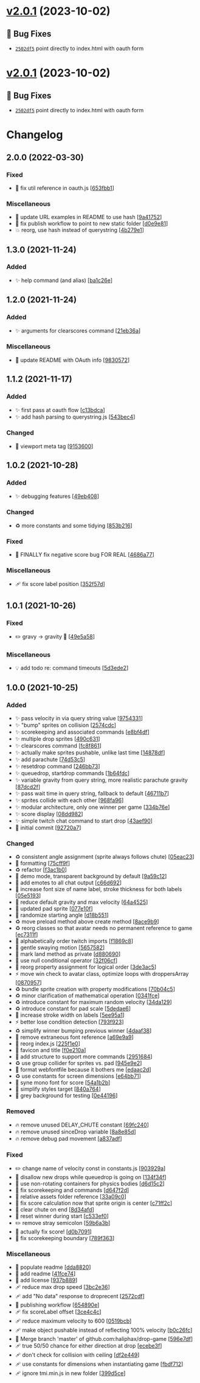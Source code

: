 # [v2.0.1](https://github.com/haliphax/drop-game/compare/v2.0.0...v2.0.1) (2023-10-02)

## 🐛 Bug Fixes
- [`2502df5`](https://github.com/haliphax/drop-game/commit/2502df5)  point directly to index.html with oauth form

# [v2.0.1](https://github.com/haliphax/drop-game/compare/v2.0.0...v2.0.1) (2023-10-02)

## 🐛 Bug Fixes
- [`2502df5`](https://github.com/haliphax/drop-game/commit/2502df5)  point directly to index.html with oauth form

# Changelog

<a name="2.0.0"></a>
## 2.0.0 (2022-03-30)

### Fixed

- 🐛 fix util reference in oauth.js [[653fbb1](https://github.com/haliphax/drop-game/commit/653fbb1b6213415ba14c3af0829b1a935dc1ed59)]

### Miscellaneous

- 📝 update URL examples in README to use hash [[9a41752](https://github.com/haliphax/drop-game/commit/9a417523639ec368201a689ff68deb94c47569ac)]
-  👷 fix publish workflow to point to new static folder [[d0e9e81](https://github.com/haliphax/drop-game/commit/d0e9e8106447f9e645a433cd1d5b86a0e2a45ca9)]
- 💥 reorg, use hash instead of querystring [[4b279e1](https://github.com/haliphax/drop-game/commit/4b279e1eba136f5b10e33ffed54e17e638b17f98)]


<a name="1.3.0"></a>
## 1.3.0 (2021-11-24)

### Added

- ✨ help command (and alias) [[ba1c26e](https://github.com/haliphax/drop-game/commit/ba1c26e7ed0a31e57fccae60a7b93d8acb3263e3)]


<a name="1.2.0"></a>
## 1.2.0 (2021-11-24)

### Added

- ✨ arguments for clearscores command [[21eb36a](https://github.com/haliphax/drop-game/commit/21eb36a1ad639f87d5f20064ef63da5ac2869904)]

### Miscellaneous

- 📝 update README with OAuth info [[9830572](https://github.com/haliphax/drop-game/commit/98305726c2ee9681fd79847b1fb725351cd25c5c)]


<a name="1.1.2"></a>
## 1.1.2 (2021-11-17)

### Added

- ✨ first pass at oauth flow [[c13bdca](https://github.com/haliphax/drop-game/commit/c13bdcad112ef86f783bb16b7bc46ea94031107b)]
- ✨ add hash parsing to querystring.js [[543bec4](https://github.com/haliphax/drop-game/commit/543bec492538b9f9a9fde635ca17ad0545aad77d)]

### Changed

- 💄 viewport meta tag [[9153600](https://github.com/haliphax/drop-game/commit/91536004022a16ebb3b6a9279afb234bea923cf6)]


<a name="1.0.2"></a>
## 1.0.2 (2021-10-28)

### Added

- ✨ debugging features [[49eb408](https://github.com/haliphax/drop-game/commit/49eb40874e598902eb42aa4af39ae392009ba20a)]

### Changed

- ♻️ more constants and some tidying [[853b216](https://github.com/haliphax/drop-game/commit/853b216e1437d94d32b0bbf18bc32fc1b7717130)]

### Fixed

- 🐛 FINALLY fix negative score bug FOR REAL [[4686a77](https://github.com/haliphax/drop-game/commit/4686a7710dfd47d799ad9af4eacaf9a4904710d7)]

### Miscellaneous

- 🩹 fix score label position [[352f57d](https://github.com/haliphax/drop-game/commit/352f57d23c320d1f0e2098adf05930b9e02427fd)]


<a name="1.0.1"></a>
## 1.0.1 (2021-10-26)

### Fixed

- ✏️ gravy -&gt; gravity 🤣 [[49e5a58](https://github.com/haliphax/drop-game/commit/49e5a5832bb39d5f053a8b304774c2ba0dd53402)]

### Miscellaneous

- 💡 add todo re: command timeouts [[5d3ede2](https://github.com/haliphax/drop-game/commit/5d3ede2b5216e0cfb6df5bde185566bdf201f018)]


<a name="1.0.0"></a>
## 1.0.0 (2021-10-25)

### Added

- ✨ pass velocity in via query string value [[9754331](https://github.com/haliphax/drop-game/commit/97543315f803e97e0adbd0ac09171cff3d75beb4)]
- ✨ &quot;bump&quot; sprites on collision [[2574cdc](https://github.com/haliphax/drop-game/commit/2574cdcbc6dc807e5283e78f6f4ec672b47ffd12)]
- ✨ scorekeeping and associated commands [[e8bf4df](https://github.com/haliphax/drop-game/commit/e8bf4df7b382d73c9da3dbbb0fb6addf47903dc3)]
- ✨ multiple drop sprites [[490c631](https://github.com/haliphax/drop-game/commit/490c63142a89e78622bbdb3a31c665c5059b9f5c)]
- ✨ clearscores command [[fc8f861](https://github.com/haliphax/drop-game/commit/fc8f861868a043ad6ce9369c68be92bf1467510b)]
- ✨ actually make sprites pushable, unlike last time [[14878df](https://github.com/haliphax/drop-game/commit/14878df95cfaa8c8e014dbe12eed23a5a9f45e96)]
- ✨ add parachute [[74d53c5](https://github.com/haliphax/drop-game/commit/74d53c50793f58e6fb74bf5021daf2c12cda1377)]
- ✨ resetdrop command [[246bb73](https://github.com/haliphax/drop-game/commit/246bb73d47b7fe418940ebc861cdd8867e40b0bf)]
- ✨ queuedrop, startdrop commands [[1b64fdc](https://github.com/haliphax/drop-game/commit/1b64fdc0c2cc9e73b5508749c31ef7e6c3a9db38)]
- ✨ variable gravity from query string, more realistic parachute gravity [[87dcd2f](https://github.com/haliphax/drop-game/commit/87dcd2fdb275a1f74445d064e46f75982452f908)]
- ✨ pass wait time in query string, fallback to default [[46711b7](https://github.com/haliphax/drop-game/commit/46711b703282cd2c8a180fd6c8a3405546c72119)]
- ✨ sprites collide with each other [[968fa96](https://github.com/haliphax/drop-game/commit/968fa961ec68bd6eaa0403777379bc90c218b68f)]
- ✨ modular architecture, only one winner per game [[334b76e](https://github.com/haliphax/drop-game/commit/334b76e2d385f3620d750a2480fa3195a1e44631)]
- ✨ score display [[08dd982](https://github.com/haliphax/drop-game/commit/08dd98234083aed36abdea89bb8ecf5ba7dff7a3)]
- ✨ simple twitch chat command to start drop [[43aef90](https://github.com/haliphax/drop-game/commit/43aef90cc8ce00f353f0a5d7a57a3ab96cb85d11)]
- 🎉 initial commit [[92720a7](https://github.com/haliphax/drop-game/commit/92720a759c9c9746a022db9a5379b1704e6444a6)]

### Changed

- ♻️ consistent angle assignment (sprite always follows chute) [[05eac23](https://github.com/haliphax/drop-game/commit/05eac23a4754b8da2fd19173fbb3ecb6ab19390b)]
- 🎨 formatting [[75cff9f](https://github.com/haliphax/drop-game/commit/75cff9fc9a18d38f3be4ad92f4e72fc5fce85bcf)]
- ♻️ refactor [[f3ac1b0](https://github.com/haliphax/drop-game/commit/f3ac1b07fe33c81330f7bed12cdc8a7d3395e6dd)]
- 💄 demo mode, transparent background by default [[9a59c12](https://github.com/haliphax/drop-game/commit/9a59c123544dd159f30cf3032e8d654033232af4)]
- 💄 add emotes to all chat output [[c66d692](https://github.com/haliphax/drop-game/commit/c66d6922b22ad8b9e2ce75471f663a8cae73c578)]
- 💄 increase font size of name label, stroke thickness for both labels [[05e5193](https://github.com/haliphax/drop-game/commit/05e519348fb04b572057955840e978de6fb192e5)]
- 🚸 reduce default gravity and max velocity [[64a4525](https://github.com/haliphax/drop-game/commit/64a452505bd205524d613bf02a7185faaaacbd5d)]
- 💄 updated pad sprite [[077e10f](https://github.com/haliphax/drop-game/commit/077e10f9972c3eb0e0cf0adb7388d05f9932fb68)]
- 💄 randomize starting angle [[d18b551](https://github.com/haliphax/drop-game/commit/d18b551317ceaeaad54a2bc4fecaf7a9e13e8425)]
- ♻️ move preload method above create method [[8ace9b9](https://github.com/haliphax/drop-game/commit/8ace9b90cf4ab99dc6234d7cb9357c26010ce06b)]
- ♻️ reorg classes so that avatar needs no permanent reference to game [[ec7311f](https://github.com/haliphax/drop-game/commit/ec7311ff89b7d006e5f1e841d1d04828a5bbeb78)]
- 🎨 alphabetically order twitch imports [[f1869c8](https://github.com/haliphax/drop-game/commit/f1869c8e93ad8852f12e32879a9756dfdbd38433)]
- 💄 gentle swaying motion [[5657582](https://github.com/haliphax/drop-game/commit/565758204eb7b2a27171cc0fcc486c354c66b418)]
- 🎨 mark land method as private [[d880690](https://github.com/haliphax/drop-game/commit/d8806907cfce6c51e837fabac2daefa59b1bbb57)]
- 🎨 use null conditional operator [[32f06cf](https://github.com/haliphax/drop-game/commit/32f06cf0bfe71b33c49fbd904da22c84ceab354d)]
- 🎨 reorg property assignment for logical order [[3de3ac5](https://github.com/haliphax/drop-game/commit/3de3ac571b1da1ba02a3b9ec3d3b1cb3dd05d2cc)]
- ⚡ move win check to avatar class, optimize loops with droppersArray [[0870957](https://github.com/haliphax/drop-game/commit/0870957bc84a4e62857fb0935c7930a7f7a9eb53)]
- ♻️ bundle sprite creation with property modifications [[70b04c5](https://github.com/haliphax/drop-game/commit/70b04c5523e1db731091e56dd591a11448da9631)]
- ♻️ minor clarification of mathematical operation [[0341fce](https://github.com/haliphax/drop-game/commit/0341fced6c6dc395061fbeb6e6c11808f9e5a134)]
- ♻️ introduce constant for maximum random velocity [[34da129](https://github.com/haliphax/drop-game/commit/34da129d9b5bc34173020fd76f057184ea30bd43)]
- ♻️ introduce constant for pad scale [[5dedae6](https://github.com/haliphax/drop-game/commit/5dedae60e1cb27a106c34e6e8ce732c9bc19363c)]
- 💄 increase stroke width on labels [[5ee95a1](https://github.com/haliphax/drop-game/commit/5ee95a178706885edcb5d7c097257beadbc0f78a)]
- ⚡ better lose condition detection [[793f923](https://github.com/haliphax/drop-game/commit/793f92301640227d9e4a22d2599ced8c6c8ca538)]
- ♻️ simplify winner bumping previous winner [[4daaf38](https://github.com/haliphax/drop-game/commit/4daaf3897e560844a11645298a52f10e2c9435ad)]
- 💄 remove extraneous font reference [[a69e9a9](https://github.com/haliphax/drop-game/commit/a69e9a9d7686430236732f8154bcf3186dc16d5a)]
- 🎨 reorg index.js [[225f1e0](https://github.com/haliphax/drop-game/commit/225f1e05bfffa810650f84a8c8780e93bec1d57c)]
- 💄 favicon and title [[f0e210a](https://github.com/haliphax/drop-game/commit/f0e210a30b732a49f2fb2a244502fe37803a7d39)]
- 🎨 add structure to support more commands [[2951684](https://github.com/haliphax/drop-game/commit/2951684c4a27893925e0f5b44350c63a3ce5c1a4)]
- ♻️ use group collider for sprites vs. pad [[945e9e2](https://github.com/haliphax/drop-game/commit/945e9e2575064cb93458595834f4f43fd7b0883e)]
- 🎨 format webfontfile because it bothers me [[edaac2d](https://github.com/haliphax/drop-game/commit/edaac2d8295bdba49f8303157214627ba23f53fe)]
- ♻️ use constants for screen dimensions [[e64bb71](https://github.com/haliphax/drop-game/commit/e64bb71c03c9c31dcd44116ef5c1889ef5c973d6)]
- 💄 syne mono font for score [[54a1b2b](https://github.com/haliphax/drop-game/commit/54a1b2b545fd61f95a7cacc59f66c0fe2c2e1746)]
- 💄 simplify styles target [[840a764](https://github.com/haliphax/drop-game/commit/840a764fe159c6598c88df49cd64381ed629b914)]
- 💄 grey background for testing [[0e44196](https://github.com/haliphax/drop-game/commit/0e441965a504027ce080890b1cdc669fe4b9eb71)]

### Removed

- 🔥 remove unused DELAY_CHUTE constant [[69fc240](https://github.com/haliphax/drop-game/commit/69fc240a48234dfab433511cbff1d413d7961b2a)]
- 🔥 remove unused sinceDrop variable [[8a8e85d](https://github.com/haliphax/drop-game/commit/8a8e85d0e9100dc47cf564b0fac550504bab90e9)]
- 🔥 remove debug pad movement [[a837adf](https://github.com/haliphax/drop-game/commit/a837adf2c6afa6ae0552f92c4df3fa3f3d10883d)]

### Fixed

- ✏️ change name of velocity const in constants.js [[903929a](https://github.com/haliphax/drop-game/commit/903929a41d441871d2832ce803b11be5342cefd3)]
- 🐛 disallow new drops while queuedrop is going on [[134f34f](https://github.com/haliphax/drop-game/commit/134f34f7132bf8ad2c600b09060673cc70ec8c8c)]
- 🐛 use non-rotating containers for physics bodies [[d6d15c2](https://github.com/haliphax/drop-game/commit/d6d15c22656679d9ed55e739434d475027221fb0)]
- 🐛 fix scorekeeping and commands [[d647f2d](https://github.com/haliphax/drop-game/commit/d647f2df568972a065667f4fe40a9611d6f44ba4)]
- 🐛 relative assets folder reference [[33a09c0](https://github.com/haliphax/drop-game/commit/33a09c0c4a73ab550f0d1ea05da8943e291d4b01)]
- 🐛 fix score calculation now that sprite origin is center [[c71ff2c](https://github.com/haliphax/drop-game/commit/c71ff2c857be687a59645454e5f0c12e095564cb)]
- 🐛 clear chute on end [[8d34afd](https://github.com/haliphax/drop-game/commit/8d34afd22d0a480b4d0f7e7c94986c59e6ca1539)]
- 🐛 reset winner during start [[c533ef0](https://github.com/haliphax/drop-game/commit/c533ef02911a0128d59c993098c0260fac034984)]
- ✏️ remove stray semicolon [[59b6a3b](https://github.com/haliphax/drop-game/commit/59b6a3b90e63587d407d652be3c2c3137477cb45)]
- 🐛 actually fix score! [[d0b7091](https://github.com/haliphax/drop-game/commit/d0b709160eb32aebfcb02b4bf7f89d72c4fe3754)]
- 🐛 fix scorekeeping boundary [[789f363](https://github.com/haliphax/drop-game/commit/789f3634483ccf722f358ccf21ad9e40cf94b264)]

### Miscellaneous

- 📝 populate readme [[dda8820](https://github.com/haliphax/drop-game/commit/dda88204b38f1d9f04ef5c8906dcc199d17f2507)]
- 📝 add readme [[41fce74](https://github.com/haliphax/drop-game/commit/41fce7468d1800fe48790a6e957fdbca40dfc931)]
- 📄 add license [[937b889](https://github.com/haliphax/drop-game/commit/937b889d9eebc0316c3b96ebce126e1e2a28021a)]
- 🩹 reduce max drop speed [[3bc2e36](https://github.com/haliphax/drop-game/commit/3bc2e362214343937e968b80f7148c7da8a1cd7b)]
- 🩹 add &quot;No data&quot; response to droprecent [[2572cdf](https://github.com/haliphax/drop-game/commit/2572cdf7342478dee3c00b9a5d5c6e3b873991df)]
-  👷 publishing workflow [[654890e](https://github.com/haliphax/drop-game/commit/654890e559f3814c6d48eb6a748a1d07ef400a84)]
- 🩹 fix scoreLabel offset [[3ce4c4c](https://github.com/haliphax/drop-game/commit/3ce4c4c74116351e0b48d90f56f8f14333ed375b)]
- 🩹 reduce maximum velocity to 600 [[0519bcb](https://github.com/haliphax/drop-game/commit/0519bcbbf2b1e990cf8d78e439351201bd9fea25)]
- 🩹 make object pushable instead of reflecting 100% velocity [[b0c26fc](https://github.com/haliphax/drop-game/commit/b0c26fc8a107063ab81a7fef1260d7d29be001b0)]
- 🔀 Merge branch &#x27;master&#x27; of github.com:haliphax/drop-game [[596e7df](https://github.com/haliphax/drop-game/commit/596e7dff1e1dbaef83e417e99638091c721bb91d)]
- 🩹 true 50/50 chance for either direction at drop [[ecebe3f](https://github.com/haliphax/drop-game/commit/ecebe3f3b315438eaa54f88f94cefb4b2ebfa044)]
- 🩹 don&#x27;t check for collision with ceiling [[df2e449](https://github.com/haliphax/drop-game/commit/df2e44954911036b2727a42ac5df02791e02eb80)]
- 🩹 use constants for dimensions when instantiating game [[fbdf712](https://github.com/haliphax/drop-game/commit/fbdf712daa02a60c6432d1e6c88a088e49638c24)]
- 🩹 ignore tmi.min.js in new folder [[399d5ce](https://github.com/haliphax/drop-game/commit/399d5ce358877a6688437c47d85786ea9125b161)]
